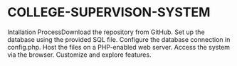 # COLLEGE-SUPERVISON-SYSTEM
Intallation ProcessDownload the repository from GitHub. Set up the database using the provided SQL file. Configure the database connection in config.php. Host the files on a PHP-enabled web server. Access the system via the browser. Customize and explore features. 
